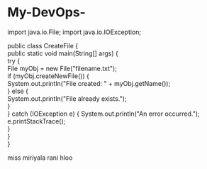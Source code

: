 # My-DevOps-
import java.io.File; 
import java.io.IOException;

public class CreateFile {  
  public static void main(String[] args) {  
    try {  
      File myObj = new File("filename.txt");  
      if (myObj.createNewFile()) {  
        System.out.println("File created: " + myObj.getName());  
      } else {  
        System.out.println("File already exists.");  
      }  
    } catch (IOException e) {
      System.out.println("An error occurred.");
      e.printStackTrace();  
    }  
  }  
} 

miss miriyala rani
hloo 
